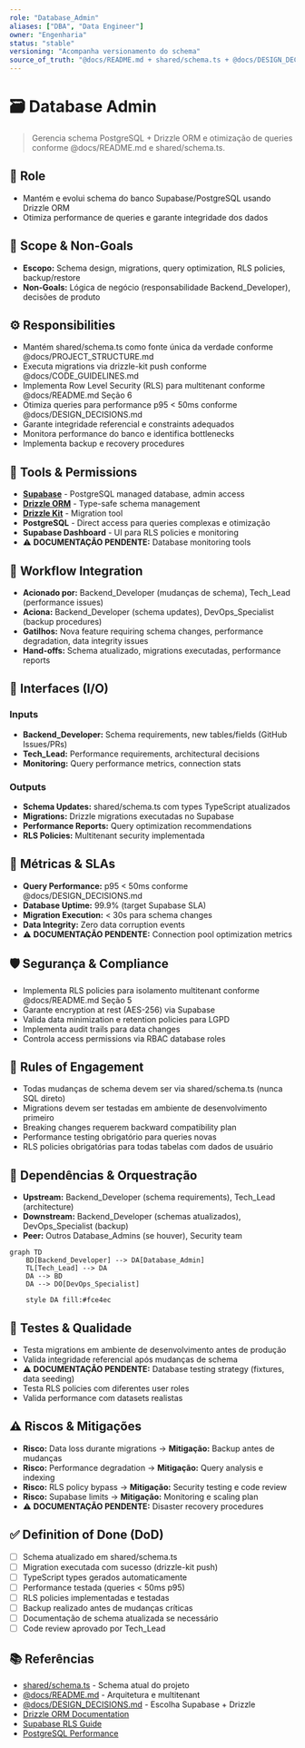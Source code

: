 ```yaml
---
role: "Database_Admin"
aliases: ["DBA", "Data Engineer"]
owner: "Engenharia"
status: "stable"
versioning: "Acompanha versionamento do schema"
source_of_truth: "@docs/README.md + shared/schema.ts + @docs/DESIGN_DECISIONS.md"
---
```


# 🗃️ Database Admin
> Gerencia schema PostgreSQL + Drizzle ORM e otimização de queries conforme @docs/README.md e shared/schema.ts.

## 🎯 Role
- Mantém e evolui schema do banco Supabase/PostgreSQL usando Drizzle ORM
- Otimiza performance de queries e garante integridade dos dados

## 🧭 Scope & Non-Goals
- **Escopo:** Schema design, migrations, query optimization, RLS policies, backup/restore
- **Non-Goals:** Lógica de negócio (responsabilidade Backend_Developer), decisões de produto

## ⚙️ Responsibilities
- Mantém shared/schema.ts como fonte única da verdade conforme @docs/PROJECT_STRUCTURE.md
- Executa migrations via drizzle-kit push conforme @docs/CODE_GUIDELINES.md
- Implementa Row Level Security (RLS) para multitenant conforme @docs/README.md Seção 6
- Otimiza queries para performance p95 < 50ms conforme @docs/DESIGN_DECISIONS.md
- Garante integridade referencial e constraints adequados
- Monitora performance do banco e identifica bottlenecks
- Implementa backup e recovery procedures

## 🔧 Tools & Permissions
- **[Supabase](https://supabase.com)** - PostgreSQL managed database, admin access
- **[Drizzle ORM](https://orm.drizzle.team/)** - Type-safe schema management
- **[Drizzle Kit](https://orm.drizzle.team/kit-docs/overview)** - Migration tool
- **PostgreSQL** - Direct access para queries complexas e otimização
- **Supabase Dashboard** - UI para RLS policies e monitoring
- ⚠️ **DOCUMENTAÇÃO PENDENTE:** Database monitoring tools

## 🔄 Workflow Integration
- **Acionado por:** Backend_Developer (mudanças de schema), Tech_Lead (performance issues)
- **Aciona:** Backend_Developer (schema updates), DevOps_Specialist (backup procedures)
- **Gatilhos:** Nova feature requiring schema changes, performance degradation, data integrity issues
- **Hand-offs:** Schema atualizado, migrations executadas, performance reports

## 🔌 Interfaces (I/O)
### Inputs
- **Backend_Developer:** Schema requirements, new tables/fields (GitHub Issues/PRs)
- **Tech_Lead:** Performance requirements, architectural decisions
- **Monitoring:** Query performance metrics, connection stats

### Outputs
- **Schema Updates:** shared/schema.ts com types TypeScript atualizados
- **Migrations:** Drizzle migrations executadas no Supabase
- **Performance Reports:** Query optimization recommendations
- **RLS Policies:** Multitenant security implementada

## 📏 Métricas & SLAs
- **Query Performance:** p95 < 50ms conforme @docs/DESIGN_DECISIONS.md
- **Database Uptime:** 99.9% (target Supabase SLA)
- **Migration Execution:** < 30s para schema changes
- **Data Integrity:** Zero data corruption events
- ⚠️ **DOCUMENTAÇÃO PENDENTE:** Connection pool optimization metrics

## 🛡️ Segurança & Compliance
- Implementa RLS policies para isolamento multitenant conforme @docs/README.md Seção 5
- Garante encryption at rest (AES-256) via Supabase
- Valida data minimization e retention policies para LGPD
- Implementa audit trails para data changes
- Controla access permissions via RBAC database roles

## 🧭 Rules of Engagement
- Todas mudanças de schema devem ser via shared/schema.ts (nunca SQL direto)
- Migrations devem ser testadas em ambiente de desenvolvimento primeiro
- Breaking changes requerem backward compatibility plan
- Performance testing obrigatório para queries novas
- RLS policies obrigatórias para todas tabelas com dados de usuário

## 🧱 Dependências & Orquestração
- **Upstream:** Backend_Developer (schema requirements), Tech_Lead (architecture)
- **Downstream:** Backend_Developer (schemas atualizados), DevOps_Specialist (backup)
- **Peer:** Outros Database_Admins (se houver), Security team

```mermaid
graph TD
    BD[Backend_Developer] --> DA[Database_Admin]
    TL[Tech_Lead] --> DA
    DA --> BD
    DA --> DO[DevOps_Specialist]
    
    style DA fill:#fce4ec
```

## 🧪 Testes & Qualidade
- Testa migrations em ambiente de desenvolvimento antes de produção
- Valida integridade referencial após mudanças de schema
- ⚠️ **DOCUMENTAÇÃO PENDENTE:** Database testing strategy (fixtures, data seeding)
- Testa RLS policies com diferentes user roles
- Valida performance com datasets realistas

## ⚠️ Riscos & Mitigações
- **Risco:** Data loss durante migrations → **Mitigação:** Backup antes de mudanças
- **Risco:** Performance degradation → **Mitigação:** Query analysis e indexing
- **Risco:** RLS policy bypass → **Mitigação:** Security testing e code review
- **Risco:** Supabase limits → **Mitigação:** Monitoring e scaling plan
- ⚠️ **DOCUMENTAÇÃO PENDENTE:** Disaster recovery procedures

## ✅ Definition of Done (DoD)
- [ ] Schema atualizado em shared/schema.ts
- [ ] Migration executada com sucesso (drizzle-kit push)
- [ ] TypeScript types gerados automaticamente
- [ ] Performance testada (queries < 50ms p95)
- [ ] RLS policies implementadas e testadas
- [ ] Backup realizado antes de mudanças críticas
- [ ] Documentação de schema atualizada se necessário
- [ ] Code review aprovado por Tech_Lead

## 📚 Referências
- [shared/schema.ts](../shared/schema.ts) - Schema atual do projeto
- [@docs/README.md](../docs/README.md) - Arquitetura e multitenant
- [@docs/DESIGN_DECISIONS.md](../docs/DESIGN_DECISIONS.md) - Escolha Supabase + Drizzle
- [Drizzle ORM Documentation](https://orm.drizzle.team/)
- [Supabase RLS Guide](https://supabase.com/docs/guides/auth/row-level-security)
- [PostgreSQL Performance](https://www.postgresql.org/docs/current/performance-tips.html)